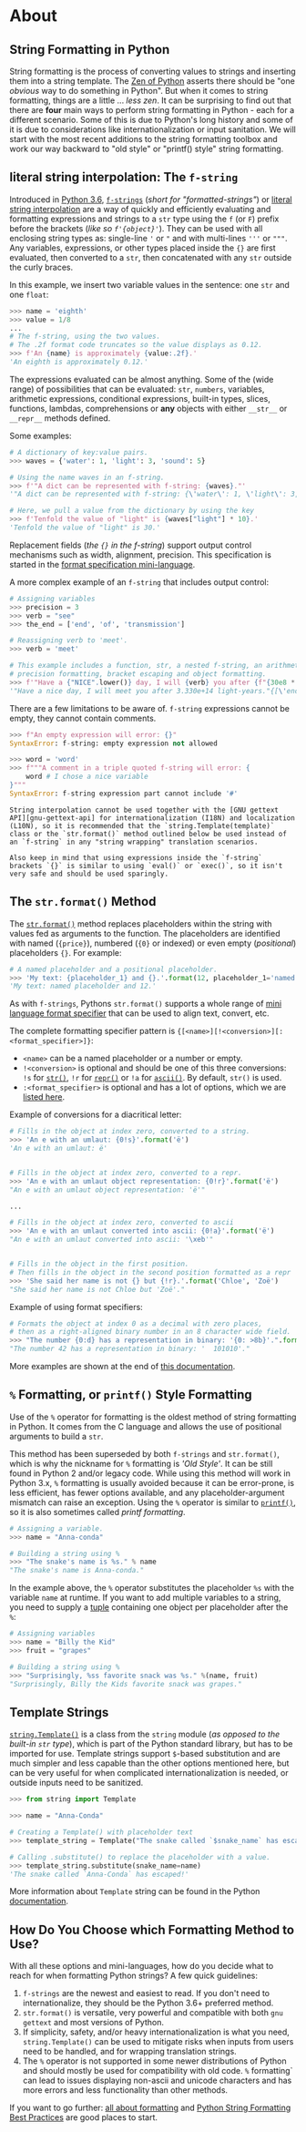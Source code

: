 # About

## String Formatting in Python

String formatting is the process of converting values to strings and inserting them into a string template.
The [Zen of Python][zen-of-python] asserts there should be "one _obvious_ way to do something in Python".
But when it comes to string formatting, things are a little ... _less zen_.
It can be surprising to find out that there are **four** main ways to perform string formatting in Python - each for a different scenario.
Some of this is due to Python's long history and some of it is due to considerations like internationalization or input sanitation.
We will start with the most recent additions to the string formatting toolbox and work our way backward to "old style" or "printf() style" string formatting.

## literal string interpolation: The `f-string`

Introduced in [Python 3.6][pep-0498], [`f-strings`][f-string] (_short for "formatted-strings"_) or [literal string interpolation][string interpolation] are a way of quickly and efficiently evaluating and formatting expressions and strings to a `str` type using the `f` (or `F`) prefix before the brackets (_like so `f'{object}'`_).
They can be used with all enclosing string types as: single-line `'` or `"` and with multi-lines `'''` or `"""`.
Any variables, expressions, or other types placed inside the `{}` are first evaluated, then converted to a `str`, then concatenated with any `str` outside the curly braces.

In this example, we insert two variable values in the sentence: one `str` and one `float`:

```python
>>> name = 'eighth'
>>> value = 1/8
...
# The f-string, using the two values.
# The .2f format code truncates so the value displays as 0.12.
>>> f'An {name} is approximately {value:.2f}.'
'An eighth is approximately 0.12.'
```

The expressions evaluated can be almost anything.
Some of the (wide range) of possibilities that can be evaluated: `str`, `numbers`, variables, arithmetic expressions, conditional expressions, built-in types, slices, functions, lambdas, comprehensions or **any** objects with either `__str__` or `__repr__` methods defined.

Some examples:

```python
# A dictionary of key:value pairs.
>>> waves = {'water': 1, 'light': 3, 'sound': 5}

# Using the name waves in an f-string.
>>> f'"A dict can be represented with f-string: {waves}."'
'"A dict can be represented with f-string: {\'water\': 1, \'light\': 3, \'sound\': 5}."'

# Here, we pull a value from the dictionary by using the key
>>> f'Tenfold the value of "light" is {waves["light"] * 10}.'
'Tenfold the value of "light" is 30.'
```

Replacement fields (_the `{}` in the f-string_) support output control mechanisms such as width, alignment, precision.
This specification is started in the [format specification mini-language][format-mini-language].

A more complex example of an `f-string` that includes output control:

```python
# Assigning variables
>>> precision = 3
>>> verb = "see"
>>> the_end = ['end', 'of', 'transmission']

# Reassigning verb to 'meet'.
>>> verb = 'meet'

# This example includes a function, str, a nested f-string, an arithmetic expression, 
# precision formatting, bracket escaping and object formatting.
>>> f'"Have a {"NICE".lower()} day, I will {verb} you after {f"{30e8 * 111_000:6.{precision}e}"} light-years."{{{the_end}}}'
'"Have a nice day, I will meet you after 3.330e+14 light-years."{[\'end\', \'of\', \'transmission\']}'
```

There are a few limitations to be aware of.
`f-string` expressions cannot be empty, they cannot contain comments.

```python
>>> f"An empty expression will error: {}"
SyntaxError: f-string: empty expression not allowed

>>> word = 'word'
>>> f"""A comment in a triple quoted f-string will error: {
    word # I chose a nice variable
}"""
SyntaxError: f-string expression part cannot include '#'
```

~~~~exercism/caution
String interpolation cannot be used together with the [GNU gettext API][gnu-gettext-api] for internationalization (I18N) and localization (L10N), so it is recommended that the `string.Template(template)` class or the `str.format()` method outlined below be used instead of an `f-string` in any "string wrapping" translation scenarios.

Also keep in mind that using expressions inside the `f-string` brackets `{}` is similar to using `eval()` or `exec()`, so it isn't very safe and should be used sparingly.
~~~~


## The `str.format()` Method

The [`str.format()`][str-format] method replaces placeholders within the string with values fed as arguments to the function.
The placeholders are identified with named (`{price}`), numbered (`{0}` or indexed) or even empty (_positional_) placeholders `{}`.
For example:

```python
# A named placeholder and a positional placeholder.
>>> 'My text: {placeholder_1} and {}.'.format(12, placeholder_1='named placeholder')
'My text: named placeholder and 12.'
```

As with `f-strings`, Pythons `str.format()` supports a whole range of [mini language format specifier][format-mini-language] that can be used to align text, convert, etc.

The complete formatting specifier pattern is `{[<name>][!<conversion>][:<format_specifier>]}`:

- `<name>` can be a named placeholder or a number or empty.
- `!<conversion>` is optional and should be one of this three conversions: `!s` for [`str()`][str-conversion], `!r` for [`repr()`][repr-conversion] or `!a` for [`ascii()`][ascii-conversion].
By default, `str()` is used.
- `:<format_specifier>` is optional and has a lot of options, which we are [listed here][format-specifiers].

Example of conversions for a diacritical letter:

```python
# Fills in the object at index zero, converted to a string.
>>> 'An e with an umlaut: {0!s}'.format('ë')
'An e with an umlaut: ë'


# Fills in the object at index zero, converted to a repr.
>>> 'An e with an umlaut object representation: {0!r}'.format('ë')
"An e with an umlaut object representation: 'ë'"

...

# Fills in the object at index zero, converted to ascii
>>> 'An e with an umlaut converted into ascii: {0!a}'.format('ë')
"An e with an umlaut converted into ascii: '\xeb'"


# Fills in the object in the first position.
# Then fills in the object in the second position formatted as a repr
>>> 'She said her name is not {} but {!r}.'.format('Chloe', 'Zoë')
"She said her name is not Chloe but 'Zoë'."
```

Example of using format specifiers:

```python
# Formats the object at index 0 as a decimal with zero places, 
# then as a right-aligned binary number in an 8 character wide field.
>>> "The number {0:d} has a representation in binary: '{0: >8b}'.".format(42)
"The number 42 has a representation in binary: '  101010'."
```

More examples are shown at the end of [this documentation][summary-string-format].

## `%` Formatting, or `printf()` Style Formatting

Use of the `%` operator for formatting is the oldest method of string formatting in Python.
It comes from the C language and allows the use of positional arguments to build a `str`.

This method has been superseded by both `f-strings` and `str.format()`, which is why the nickname for `%` formatting is _'Old Style'_.
It can be still found in Python 2 and/or legacy code.
While using this method will work in Python 3.x, `%` formatting is usually avoided because it can be error-prone, is less efficient, has fewer options available, and any placeholder-argument mismatch can raise an exception.
Using the `%` operator is similar to [`printf()`][printf-style-docs], so it is also sometimes called _printf formatting_.

```python
# Assigning a variable.
>>> name = "Anna-conda"

# Building a string using %
>>> "The snake's name is %s." % name
"The snake's name is Anna-conda."
```

In the example above, the `%` operator substitutes the placeholder `%s` with the variable `name` at runtime.
If you want to add multiple variables to a string, you need to supply a [tuple][tuples] containing one object per placeholder after the `%`:

```python
# Assigning variables
>>> name = "Billy the Kid"
>>> fruit = "grapes"

# Building a string using %
>>> "Surprisingly, %ss favorite snack was %s." %(name, fruit)
"Surprisingly, Billy the Kids favorite snack was grapes."
```

## Template Strings

[`string.Template()`][string.Template()] is a class from the `string` module (_as opposed to the built-in `str` type_), which is part of the Python standard library, but has to be imported for use.
Template strings support `$`-based substitution and are much simpler and less capable than the other options mentioned here, but can be very useful for when complicated internationalization is needed, or outside inputs need to be sanitized.

```python
>>> from string import Template

>>> name = "Anna-Conda"

# Creating a Template() with placeholder text
>>> template_string = Template("The snake called `$snake_name` has escaped!")

# Calling .substitute() to replace the placeholder with a value.
>>> template_string.substitute(snake_name=name)
'The snake called `Anna-Conda` has escaped!'
```

More information about `Template` string can be found in the Python [documentation][template-string].

## How Do You Choose which Formatting Method to Use?

With all these options and mini-languages, how do you decide what to reach for when formatting Python strings?
A few quick guidelines:

1. `f-strings` are the newest and easiest to read.
If you don't need to internationalize, they should be the Python 3.6+ preferred method.
2. `str.format()` is versatile, very powerful and compatible with both `gnu gettext` and most versions of Python.
3. If simplicity, safety, and/or heavy internationalization is what you need, `string.Template()` can be used to mitigate risks when inputs from users need to be handled, and for wrapping translation strings.
4. The `%` operator is not supported in some newer distributions of Python and should mostly be used for compatibility with old code.
`%` formatting` can lead to issues displaying non-ascii and unicode characters and has more errors and less functionality than other methods.

If you want to go further: [all about formatting][all-about-formatting] and [Python String Formatting Best Practices][formatting best practices] are good places to start.

[all-about-formatting]: https://realpython.com/python-formatted-output
[ascii-conversion]: https://www.w3resource.com/python/built-in-function/ascii.php
[f-string]: https://docs.python.org/3/reference/lexical_analysis.html#f-strings
[format-mini-language]: https://docs.python.org/3/library/string.html#format-specification-mini-language
[format-specifiers]: https://www.python.org/dev/peps/pep-3101/#standard-format-specifiers
[formatting best practices]: https://realpython.com/python-string-formatting/
[pep-0498]: https://peps.python.org/pep-0498
[printf-style-docs]: https://docs.python.org/3/library/stdtypes.html#printf-style-string-formatting
[repr-conversion]: https://www.w3resource.com/python/built-in-function/repr.php
[str-conversion]: https://www.w3resource.com/python/built-in-function/str.php
[str-format]: https://realpython.com/python-string-formatting/#2-new-style-string-formatting-strformat
[string interpolation]: https://en.wikipedia.org/wiki/String_interpolation
[string.Template()]: https://docs.python.org/3/library/string.html#template-strings
[summary-string-format]: https://www.w3schools.com/python/ref_string_format.asp
[template-string]: https://docs.python.org/3/library/string.html#template-strings
[tuples]: https://www.w3schools.com/python/python_tuples.asp
[zen-of-python]: https://www.python.org/dev/peps/pep-0020/